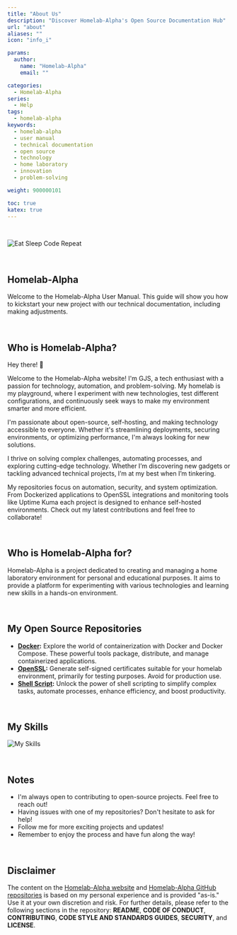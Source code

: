 ```yaml
---
title: "About Us"
description: "Discover Homelab-Alpha's Open Source Documentation Hub"
url: "about"
aliases: ""
icon: "info_i"

params:
  author:
    name: "Homelab-Alpha"
    email: ""

categories:
  - Homelab-Alpha
series:
  - Help
tags:
  - homelab-alpha
keywords:
  - homelab-alpha
  - user manual
  - technical documentation
  - open source
  - technology
  - home laboratory
  - innovation
  - problem-solving

weight: 900000101

toc: true
katex: true
---
```


<br />

![Eat Sleep Code Repeat](images/eat_sleep_code_repeat.webp)

<br />

## Homelab-Alpha

Welcome to the Homelab-Alpha User Manual. This guide will show you how to
kickstart your new project with our technical documentation, including making
adjustments.

<br />

## Who is Homelab-Alpha?

Hey there! 👋

Welcome to the Homelab-Alpha website! I'm GJS, a tech enthusiast with a passion
for technology, automation, and problem-solving. My homelab is my playground,
where I experiment with new technologies, test different configurations, and
continuously seek ways to make my environment smarter and more efficient.

I'm passionate about open-source, self-hosting, and making technology accessible
to everyone. Whether it's streamlining deployments, securing environments, or
optimizing performance, I'm always looking for new solutions.

I thrive on solving complex challenges, automating processes, and exploring
cutting-edge technology. Whether I’m discovering new gadgets or tackling
advanced technical projects, I’m at my best when I’m tinkering.

My repositories focus on automation, security, and system optimization. From
Dockerized applications to OpenSSL integrations and monitoring tools like Uptime
Kuma each project is designed to enhance self-hosted environments. Check out my
latest contributions and feel free to collaborate!

<br />

## Who is Homelab-Alpha for?

Homelab-Alpha is a project dedicated to creating and managing a home laboratory
environment for personal and educational purposes. It aims to provide a platform
for experimenting with various technologies and learning new skills in a
hands-on environment.

<br />

## My Open Source Repositories

- **[Docker]:** Explore the world of containerization with Docker and Docker
  Compose. These powerful tools package, distribute, and manage containerized
  applications.
- **[OpenSSL]:** Generate self-signed certificates suitable for your homelab
  environment, primarily for testing purposes. Avoid for production use.
- **[Shell Script]:** Unlock the power of shell scripting to simplify complex
  tasks, automate processes, enhance efficiency, and boost productivity.

<br />

## My Skills

![My Skills]

<br />

## Notes

- I'm always open to contributing to open-source projects. Feel free to reach
  out!
- Having issues with one of my repositories? Don't hesitate to ask for help!
- Follow me for more exciting projects and updates!
- Remember to enjoy the process and have fun along the way!

<br />

## Disclaimer

The content on the [Homelab-Alpha website] and [Homelab-Alpha GitHub
repositories] is based on my personal experience and is provided "as-is." Use it
at your own discretion and risk. For further details, please refer to the
following sections in the repository: **README**, **CODE OF CONDUCT**,
**CONTRIBUTING**, **CODE STYLE AND STANDARDS GUIDES**, **SECURITY**, and
**LICENSE**.

[My Skills]:
  https://skillicons.dev/icons?i=bash,bitbucket,debian,docker,git,github,githubactions,gitlab,linux,markdown,raspberrypi,redhat,ubuntu,visualstudio,vscode&theme=dark&perline=15
[Docker]: https://github.com/homelab-alpha/docker
[OpenSSL]: https://github.com/homelab-alpha/openssl
[Shell Script]: https://github.com/homelab-alpha/shell-script
[Uptime Kuma]: https://github.com/homelab-alpha/uptime-kuma
[louislam/uptime-kuma]: https://github.com/louislam/uptime-kuma
[Homelab-Alpha website]: https://homelab-alpha.nl
[Homelab-Alpha GitHub repositories]: https://github.com/homelab-alpha
